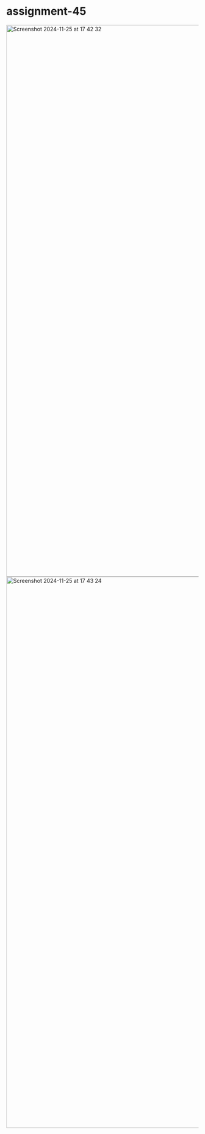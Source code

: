 # assignment-45

<img width="1440" alt="Screenshot 2024-11-25 at 17 42 32" src="https://github.com/user-attachments/assets/a062026d-864e-4cd9-85ce-9299577b745d">


<img width="1439" alt="Screenshot 2024-11-25 at 17 43 24" src="https://github.com/user-attachments/assets/daf22df6-fd9c-4fd7-89b1-0fe8664e13f8">
